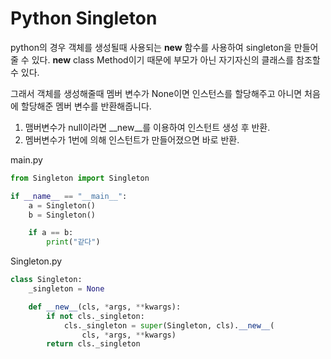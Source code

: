 # Python Singleton

python의 경우 객체를 생성될때 사용되는 __new__ 함수를 사용하여 singleton을 만들어 줄 수 있다.
__new__ class Method이기 때문에 부모가 아닌 자기자신의 클래스를 참조할 수 있다.

그래서 객체를 생성해줄때 멤버 변수가 None이면 인스턴스를 할당해주고 아니면 처음에 할당해준 멤버 변수를 반환해줍니다.

1. 맴버변수가 null이라면 __new__를 이용하여 인스턴트 생성 후 반환.
2. 멤버변수가 1번에 의해 인스턴트가 만들어졌으면 바로 반환.

main.py

```python
from Singleton import Singleton

if __name__ == "__main__":
    a = Singleton()
    b = Singleton()

    if a == b:
        print("같다")
```

Singleton.py

```python
class Singleton:
    _singleton = None

    def __new__(cls, *args, **kwargs):
        if not cls._singleton:
            cls._singleton = super(Singleton, cls).__new__(
                cls, *args, **kwargs)
        return cls._singleton
```